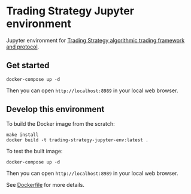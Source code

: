 # Trading Strategy Jupyter environment

Jupyter environment for [Trading Strategy algorithmic trading framework and protocol](https://tradingstrategy.ai/).


## Get started


```shell
docker-compose up -d
```

Then you can open `http://localhost:8989` in your local web browser.

## Develop this environment

To build the Docker image from the scratch: 

```shell
make install
docker build -t trading-strategy-jupyter-env:latest .
```

To test the built image:

```shell
docker-compose up -d
```

Then you can open `http://localhost:8989` in your local web browser.

See [Dockerfile](./Dockerfile) for more details.
